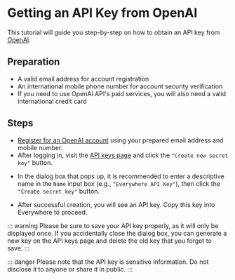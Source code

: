 <script lang="ts" setup>
  import HorizontalCenterImg from "/.vitepress/components/Common/HorizontalCenterImg.vue";
</script>

# Getting an API Key from OpenAI

This tutorial will guide you step-by-step on how to obtain an API key from [OpenAI](https://openai.com).

## Preparation

- A valid email address for account registration
- An international mobile phone number for account security verification
- If you need to use OpenAI API's paid services, you will also need a valid international credit card

## Steps

- [Register for an OpenAI account](https://platform.openai.com/signup) using your prepared email address and mobile number.
- After logging in, visit the [API keys page](https://platform.openai.com/api-keys) and click the `"Create new secret key"` button.

<HorizontalCenterImg
    src="/model-provider/openai/create-new-secret-key.webp"
    alt="Create new secret key"
    width="600px"
  />

- In the dialog box that pops up, it is recommended to enter a descriptive name in the `Name` input box (e.g., `"Everywhere API Key"`), then click the `"Create secret key"` button.

<HorizontalCenterImg
    src="/model-provider/openai/create-new-secret-key-form.webp"
    alt="Create new secret key form"
    width="450px"
  />

- After successful creation, you will see an API key. Copy this key into Everywhere to proceed.

<HorizontalCenterImg
    src="/model-provider/openai/save-your-key.webp"
    alt="Save your key"
    width="450px"
  />

::: warning
Please be sure to save your API key properly, as it will only be displayed once. If you accidentally close the dialog box, you can generate a new key on the API keys page and delete the old key that you forgot to save.
:::

::: danger
Please note that the API key is sensitive information. Do not disclose it to anyone or share it in public.
:::